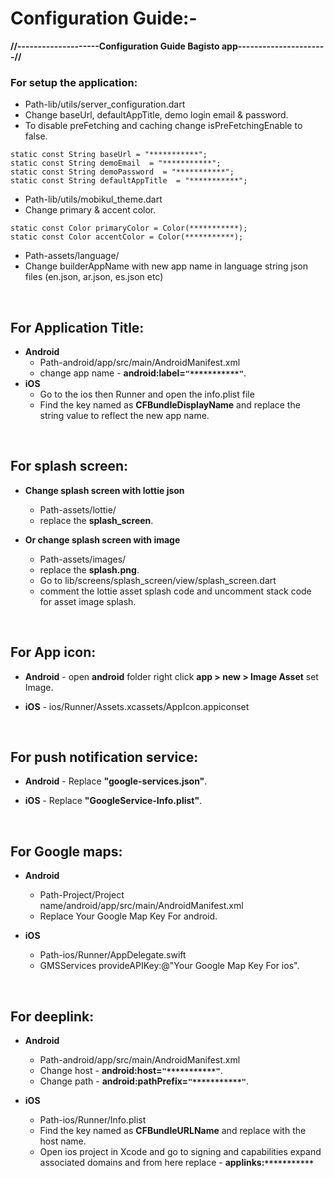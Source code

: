 
# Configuration Guide:-

**//--------------------Configuration Guide Bagisto app----------------------//**

### For setup the application:
- Path-lib/utils/server_configuration.dart
- Change baseUrl, defaultAppTitle, demo login email & password.
- To disable preFetching and caching change isPreFetchingEnable to false.

```  
static const String baseUrl = "***********";   
static const String demoEmail  = "***********";  
static const String demoPassword  = "***********"; 
static const String defaultAppTitle  = "***********"; 
```  

- Path-lib/utils/mobikul_theme.dart
- Change primary & accent color.

```  
static const Color primaryColor = Color(***********);  
static const Color accentColor = Color(***********);  
```

- Path-assets/language/
- Change builderAppName with new app name in language string json files (en.json, ar.json, es.json etc)

&nbsp;

## For Application Title:
- **Android**
    * Path-android/app/src/main/AndroidManifest.xml
    * change app name - **android:label=```"***********"```**.
- **iOS**
    * Go to the ios then Runner and open the info.plist file
    * Find the key named as **CFBundleDisplayName** and replace the string value to reflect the new app name.

&nbsp;

##  For splash screen:
- **Change splash screen with lottie json**
    * Path-assets/lottie/
    * replace the **splash_screen**.
- **Or change splash screen with image**
    * Path-assets/images/
    * replace the **splash.png**.
    * Go to lib/screens/splash_screen/view/splash_screen.dart
    * comment the lottie asset splash code and uncomment stack code for asset image splash.

  &nbsp;

## For App icon:
- **Android** - open **android** folder right click **app > new > Image Asset** set Image.
- **iOS** - ios/Runner/Assets.xcassets/AppIcon.appiconset

  &nbsp;

## For push notification service:
- **Android** - Replace **"google-services.json"**.
- **iOS** - Replace **"GoogleService-Info.plist"**.

  &nbsp;

## For Google maps:
- **Android**
    * Path-Project/Project name/android/app/src/main/AndroidManifest.xml
    * Replace Your Google Map Key For android.
- **iOS**
    * Path-ios/Runner/AppDelegate.swift
    * GMSServices provideAPIKey:@"Your Google Map Key For ios".

  &nbsp;

## For deeplink:
- **Android**
    * Path-android/app/src/main/AndroidManifest.xml
    * Change host - **android:host=```"***********"```**.
    * Change path - **android:pathPrefix=```"***********"```**.
- **iOS**
    * Path-ios/Runner/Info.plist
    * Find the key named as **CFBundleURLName** and replace with the host name.
    * Open ios project in Xcode and go to signing and capabilities expand associated domains and from here replace - **applinks:```***********```**

  &nbsp;
